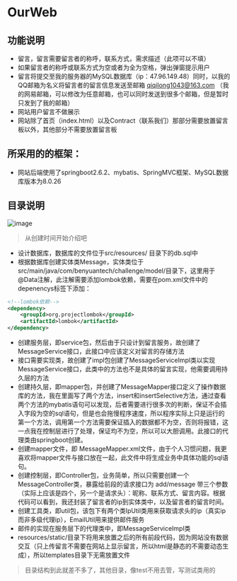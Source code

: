 # OurWeb

## 功能说明
* 留言，留言需要留言者的称呼，联系方式，需求描述（此项可以不填）
* 如果留言者的称呼或联系方式为空或者为全为空格，弹出弹窗提示用户
* 留言将提交至我的服务器的MySQL数据库（ip：47.96.149.48）同时，以我的QQ邮箱为名义将留言者的留言信息发送至邮箱 qiqilong1043@163.com （我的网易邮箱，可以修改为任意邮箱，也可以同时发送到很多个邮箱，但是暂时只发到了我的邮箱）
* 网站用户留言不做展示
* 网站除了首页（index.html）以及Contract（联系我们）那部分需要放置留言板以外，其他部分不需要放置留言板

## 所采用的的框架：
* 网站后端使用了springboot2.6.2、mybatis、SpringMVC框架、MySQL数据库版本为8.0.26
## 目录说明
![image](https://user-images.githubusercontent.com/94536241/145499743-448f446c-3a09-45ae-85a6-e4a644bdfb95.png)
> 从创建时间开始介绍吧
* 设计数据库，数据库的文件位于src/resources/ 目录下的db.sql中
* 根据数据库创建实体类Message，实体类位于src/main/java/com/benyuantech/challenge/model/目录下，这里用于@Data注解，此注解需要添加lombok依赖，需要在pom.xml文件中的depenencys标签下添加：
~~~xml
<!--lombok依赖-->
<dependency>
    <groupId>org.projectlombok</groupId>
    <artifactId>lombok</artifactId>
</dependency>
~~~
* 创建服务层，即service包，然后由于只设计到留言服务，故创建了MessageService接口，此接口中应该定义对留言的存储方法
* 接口需要实现类，故创建了impl包创建了MessageServiceImpl类以实现MessageService接口，此类中的方法也不是具体的留言实现，他需要调用持久层的方法
* 创建持久层，即mapper包，并创建了MessageMapper接口定义了操作数据库的方法，我在里面写了两个方法，insert和insertSelective方法，通过查看两个方法的mybatis语句可以发现，后者需要进行很多次的判断，保证不会插入字段为空的sql语句，但是也会拖慢程序速度，所以程序实际上只是运行的第一个方法，调用第一个方法需要保证插入的数据都不为空，否则将报错，这一点我在控制层进行了处理，保证均不为空，所以可以大胆调用。此接口的代理类由springboot创建。
* 创建mapper文件，即 MessageMapper.xml文件，由于个人习惯问题，我更喜欢将mapper文件与接口放在一起，此文件中将生成业务中具体功能的sql语句。
* 创建控制层，即Controller包，业务简单，所以只需要创建一个MessageController类，暴露给前段的请求接口为 add/message 带三个参数（实际上应该是四个，另一个是请求头）：昵称、联系方式、留言内容。根据代码可以看到，我还封装了留言者的ip到实体类中，以及留言者的留言时间。
* 创建工具类，即util包，该包下有两个类IpUtil类用来获取请求头的ip（真实ip而非多级代理ip），EmailUtil用来提供邮件服务
* 邮件的实现在服务层下的代理类中，即MessageServiceImpl类
* resources/static/目录下将用来放置之后的所有前段代码，因为网站没有数据交互（只上传留言不需要在网站上显示留言，所以html是静态的不需要动态生成），所以templates目录下无需放置文件
> 目录结构到此就差不多了，其他目录，像test不用去管，写测试类用的
